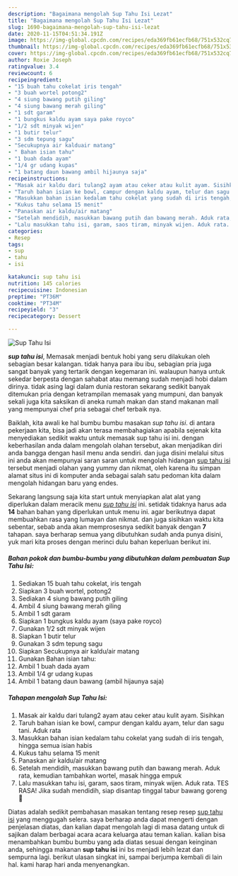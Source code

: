 ```yaml
---
description: "Bagaimana mengolah Sup Tahu Isi Lezat"
title: "Bagaimana mengolah Sup Tahu Isi Lezat"
slug: 1690-bagaimana-mengolah-sup-tahu-isi-lezat
date: 2020-11-15T04:51:34.191Z
image: https://img-global.cpcdn.com/recipes/eda369fb61ecfb68/751x532cq70/sup-tahu-isi-foto-resep-utama.jpg
thumbnail: https://img-global.cpcdn.com/recipes/eda369fb61ecfb68/751x532cq70/sup-tahu-isi-foto-resep-utama.jpg
cover: https://img-global.cpcdn.com/recipes/eda369fb61ecfb68/751x532cq70/sup-tahu-isi-foto-resep-utama.jpg
author: Roxie Joseph
ratingvalue: 3.4
reviewcount: 6
recipeingredient:
- "15 buah tahu cokelat iris tengah"
- "3 buah wortel potong2"
- "4 siung bawang putih giling"
- "4 siung bawang merah giling"
- "1 sdt garam"
- "1 bungkus kaldu ayam saya pake royco"
- "1/2 sdt minyak wijen"
- "1 butir telur"
- "3 sdm tepung sagu"
- "Secukupnya air kalduair matang"
- " Bahan isian tahu"
- "1 buah dada ayam"
- "1/4 gr udang kupas"
- "1 batang daun bawang ambil hijaunya saja"
recipeinstructions:
- "Masak air kaldu dari tulang2 ayam atau ceker atau kulit ayam. Sisihkan"
- "Taruh bahan isian ke bowl, campur dengan kaldu ayam, telur dan sagu tani. Aduk rata"
- "Masukkan bahan isian kedalam tahu cokelat yang sudah di iris tengah, hingga semua isian habis"
- "Kukus tahu selama 15 menit"
- "Panaskan air kaldu/air matang"
- "Setelah mendidih, masukkan bawang putih dan bawang merah. Aduk rata, kemudian tambahkan wortel, masak hingga empuk"
- "Lalu masukkan tahu isi, garam, saos tiram, minyak wijen. Aduk rata. TES RASA! Jika sudah mendidih, siap disantap tinggal tabur bawang goreng 🤤"
categories:
- Resep
tags:
- sup
- tahu
- isi

katakunci: sup tahu isi 
nutrition: 145 calories
recipecuisine: Indonesian
preptime: "PT36M"
cooktime: "PT34M"
recipeyield: "3"
recipecategory: Dessert

---
```



![Sup Tahu Isi](https://img-global.cpcdn.com/recipes/eda369fb61ecfb68/751x532cq70/sup-tahu-isi-foto-resep-utama.jpg)

<b><i>sup tahu isi</i></b>, Memasak menjadi bentuk hobi yang seru dilakukan oleh sebagian besar kalangan. tidak hanya para ibu ibu, sebagian pria juga sangat banyak yang tertarik dengan kegemaran ini. walaupun hanya untuk sekedar berpesta dengan sahabat atau memang sudah menjadi hobi dalam dirinya. tidak asing lagi dalam dunia restoran sekarang sedikit banyak ditemukan pria dengan ketrampilan memasak yang mumpuni, dan banyak sekali juga kita saksikan di aneka rumah makan dan stand makanan mall yang mempunyai chef pria sebagai chef terbaik nya.

Baiklah, kita awali ke hal bumbu bumbu masakan <i>sup tahu isi</i>. di antara pekerjaan kita, bisa jadi akan terasa membahagiakan apabila sejenak kita menyediakan sedikit waktu untuk memasak sup tahu isi ini. dengan keberhasilan anda dalam mengolah olahan tersebut, akan menjadikan diri anda bangga dengan hasil menu anda sendiri. dan juga disini melalui situs ini anda akan mempunyai saran saran untuk mengolah hidangan <u>sup tahu isi</u> tersebut menjadi olahan yang yummy dan nikmat, oleh karena itu simpan alamat situs ini di komputer anda sebagai salah satu pedoman kita dalam mengolah hidangan baru yang endes.




Sekarang langsung saja kita start untuk menyiapkan alat alat yang diperlukan dalam meracik menu <u><i>sup tahu isi</i></u> ini. setidak tidaknya harus ada <b>14</b> bahan bahan yang diperlukan untuk menu ini. agar berikutnya dapat membuahkan rasa yang lumayan dan nikmat. dan juga sisihkan waktu kita sebentar, sebab anda akan memprosesnya sedikit banyak dengan <b>7</b> tahapan. saya berharap semua yang dibutuhkan sudah anda punya disini, yuk mari kita proses dengan merinci dulu bahan keperluan berikut ini.

<!--inarticleads1-->

##### Bahan pokok dan bumbu-bumbu yang dibutuhkan dalam pembuatan Sup Tahu Isi:

1. Sediakan 15 buah tahu cokelat, iris tengah
1. Siapkan 3 buah wortel, potong2
1. Sediakan 4 siung bawang putih giling
1. Ambil 4 siung bawang merah giling
1. Ambil 1 sdt garam
1. Siapkan 1 bungkus kaldu ayam (saya pake royco)
1. Gunakan 1/2 sdt minyak wijen
1. Siapkan 1 butir telur
1. Gunakan 3 sdm tepung sagu
1. Siapkan Secukupnya air kaldu/air matang
1. Gunakan  Bahan isian tahu:
1. Ambil 1 buah dada ayam
1. Ambil 1/4 gr udang kupas
1. Ambil 1 batang daun bawang (ambil hijaunya saja)




<!--inarticleads2-->

##### Tahapan mengolah Sup Tahu Isi:

1. Masak air kaldu dari tulang2 ayam atau ceker atau kulit ayam. Sisihkan
1. Taruh bahan isian ke bowl, campur dengan kaldu ayam, telur dan sagu tani. Aduk rata
1. Masukkan bahan isian kedalam tahu cokelat yang sudah di iris tengah, hingga semua isian habis
1. Kukus tahu selama 15 menit
1. Panaskan air kaldu/air matang
1. Setelah mendidih, masukkan bawang putih dan bawang merah. Aduk rata, kemudian tambahkan wortel, masak hingga empuk
1. Lalu masukkan tahu isi, garam, saos tiram, minyak wijen. Aduk rata. TES RASA! Jika sudah mendidih, siap disantap tinggal tabur bawang goreng 🤤




Diatas adalah sedikit pembahasan masakan tentang resep resep <u>sup tahu isi</u> yang menggugah selera. saya berharap anda dapat mengerti dengan penjelasan diatas, dan kalian dapat mengolah lagi di masa datang untuk di sajikan dalam berbagai acara acara keluarga atau teman kalian. kalian bisa menambahkan bumbu bumbu yang ada diatas sesuai dengan keinginan anda, sehingga makanan <b>sup tahu isi</b> ini bs menjadi lebih lezat dan sempurna lagi. berikut ulasan singkat ini, sampai berjumpa kembali di lain hal. kami harap hari anda menyenangkan.
